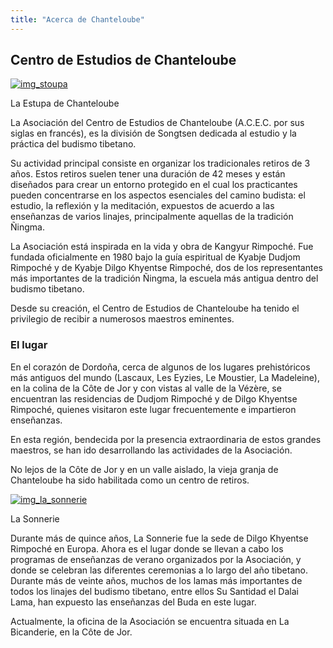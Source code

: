 ```yaml
---
title: "Acerca de Chanteloube"
---
```


##  Centro de Estudios de Chanteloube 

[ ![img_stoupa](/images/img_stoupa-150x150.jpg) ](http://www.songtsen.org/chanteloube/wp-content/uploads/sites/5/2013/11/img_stoupa.jpg)

La Estupa de Chanteloube 

La Asociación del Centro de Estudios de Chanteloube (A.C.E.C. por sus siglas en francés), es la división de Songtsen dedicada al estudio y la práctica del budismo tibetano. 

Su actividad principal consiste en organizar los tradicionales retiros de 3 años. Estos retiros suelen tener una duración de 42 meses y están diseñados para crear un entorno protegido en el cual los practicantes pueden concentrarse en los aspectos esenciales del camino budista: el estudio, la reflexión y la meditación, expuestos de acuerdo a las enseñanzas de varios linajes, principalmente aquellas de la tradición Ñingma. 

La Asociación está inspirada en la vida y obra de Kangyur Rimpoché. Fue fundada oficialmente en 1980 bajo la guía espiritual de Kyabje Dudjom Rimpoché y de Kyabje Dilgo Khyentse Rimpoché, dos de los representantes más importantes de la tradición Ñingma, la escuela más antigua dentro del budismo tibetano. 

Desde su creación, el Centro de Estudios de Chanteloube ha tenido el privilegio de recibir a numerosos maestros eminentes. 

###  El lugar 

En el corazón de Dordoña, cerca de algunos de los lugares prehistóricos más antiguos del mundo (Lascaux, Les Eyzies, Le Moustier, La Madeleine), en la colina de la Côte de Jor y con vistas al valle de la Vézère, se encuentran las residencias de Dudjom Rimpoché y de Dilgo Khyentse Rimpoché, quienes visitaron este lugar frecuentemente e impartieron enseñanzas. 

En esta región, bendecida por la presencia extraordinaria de estos grandes maestros, se han ido desarrollando las actividades de la Asociación. 

No lejos de la Côte de Jor y en un valle aislado, la vieja granja de Chanteloube ha sido habilitada como un centro de retiros. 

  


[ ![img_la_sonnerie](/images/img_la_sonnerie-150x150.jpg) ](http://www.songtsen.org/chanteloube/wp-content/uploads/sites/5/2013/11/img_la_sonnerie.jpg)

La Sonnerie 

Durante más de quince años, La Sonnerie fue la sede de Dilgo Khyentse Rimpoché en Europa. Ahora es el lugar donde se llevan a cabo los programas de enseñanzas de verano organizados por la Asociación, y donde se celebran las diferentes ceremonias a lo largo del año tibetano. Durante más de veinte años, muchos de los lamas más importantes de todos los linajes del budismo tibetano, entre ellos Su Santidad el Dalai Lama, han expuesto las enseñanzas del Buda en este lugar. 

Actualmente, la oficina de la Asociación se encuentra situada en La Bicanderie, en la Côte de Jor. 
